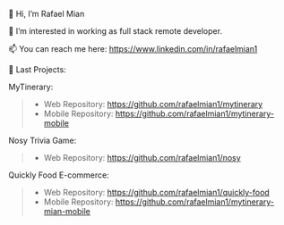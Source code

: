 
👋 Hi, I’m Rafael Mian

👀 I’m interested in working as full stack remote developer.

📫 You can reach me here: https://www.linkedin.com/in/rafaelmian1

🧳 Last Projects:

MyTinerary: 
>- Web Repository: https://github.com/rafaelmian1/mytinerary 
>- Mobile Repository: https://github.com/rafaelmian1/mytinerary-mobile

Nosy Trivia Game: 
>- Web Repository: https://github.com/rafaelmian1/nosy

Quickly Food E-commerce: 
>- Web Repository: https://github.com/rafaelmian1/quickly-food 
>- Mobile Repository: https://github.com/rafaelmian1/mytinerary-mian-mobile
